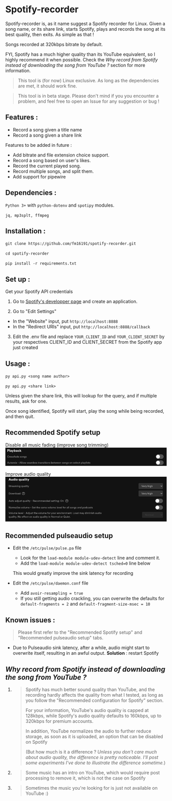 # Spotify-recorder

Spotify-recorder is, as it name suggest a Spotify recorder for Linux.
Given a song name, or its share link, starts Spotify, plays and records the song at its best quality, then exits. As simple as that !

Songs recorded at 320kbps bitrate by default.

FYI, Spotify has a much higher quality than its YouTube equivalent, so I highly recommend it when possible. Check the *Why record from Spotify instead of downloading the song from YouTube ?* section for more information.


> This tool is (for now) Linux exclusive. As long as the dependencies are met, it should work fine.

> This tool is in beta stage. Please don't mind if you you encounter a problem, and feel free to open an Issue for any suggestion or bug !

## Features :
- Record a song given a title name
- Record a song given a share link

Features to be added in future :
- Add bitrate and file extension choice support.
- Record a song based on user's likes.
- Record the current played song.
- Record multiple songs, and split them.
- Add support for pipewire

## Dependencies :
`Python 3+` with `python-dotenv` and `spotipy` modules.

`jq, mp3splt, ffmpeg`

## Installation : 
`git clone https://github.com/fm16191/spotify-recorder.git`

`cd spotify-recorder`

`pip install -r requirements.txt`

## Set up :

Get your Spotify API credentials
1. Go to [Spotify's developper page](https://developer.spotify.com/dashboard/applications) and create an application.

2. Go to "Edit Settings" 
 - In the "Website" input, put `http://localhost:8888`
 - In the "Redirect URIs" input, put `http://localhost:8888/callback`

3. Edit the .env file and replace `YOUR_CLIENT_ID` and `YOUR_CLIENT_SECRET` by your respectives CLIENT_ID and CLIENT_SECRET from the Spotify app just created

## Usage :
`py api.py <song name author>`

`py api.py <share link>`

Unless given the share link, this will lookup for the query, and if multiple results, ask for one.

Once song identified, Spotify will start, play the song while being recorded, and then quit.

## Recommended Spotify setup

Disable all music fading (improve song trimming)
![spotify_settings_0.png](spotify_settings_0.png)

Improve audio quality
![spotify_settings_1.png](spotify_settings_1.png)


## Recommended pulseaudio setup
- Edit the `/etc/pulse/pulse.pa` file
  - Look for the `load-module module-udev-detect` line and comment it.
  - Add the `load-module module-udev-detect tsched=0` line below

   This would greatly improve the sink latency for recording


- Edit the `/etc/pulse/daemon.conf` file
  - Add `avoir-resampling = true`
   - If you still getting audio crackling, you can overwrite the defaults for `default-fragments = 2` and `default-fragment-size-msec = 10`

## Known issues : 

> Please first refer to the "Recommended Spotify setup" and "Recommended pulseaudio setup" tabs.

- Due to Pulseaudio sink latency, after a while, audio might start to overwrite itself, resulting in an awful output.
   **Solution** : restart Spotify

## *Why record from Spotify instead of downloading the song from YouTube ?*

1. > Spotify has much better sound quality than YouTube, and the recording hardly affects the quality from what I tested, as long as you follow the "Recommended configuration for Spotify" section.
   >
   > For your information, YouTube's audio quality is capped at 128kbps, while Spotify's audio quality defaults to 160kbps, up to 320kbps for premium accounts. 
   >
   > In addition, YouTube normalizes the audio to further reduce storage, as soon as it is uploaded, an option that can be disabled on Spotify
   >
   > (But how much is it a difference ? *Unless you don't care much about audio quality, the difference is pretty noticeable. I'll post some experiments I've done to illustrate the difference sometime.*)
2. > Some music has an intro on YouTube, which would require post processing to remove it, which is not the case on Spotify
3. > Sometimes the music you're looking for is just not available on YouTube :)
